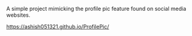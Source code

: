 A simple project mimicking the profile pic feature found on social media websites.

https://ashish051321.github.io/ProfilePic/
